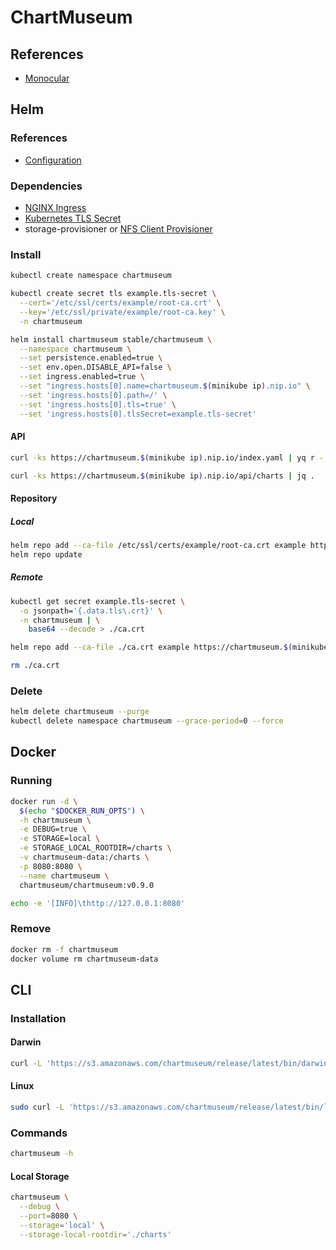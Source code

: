 # ChartMuseum

## References

- [Monocular](/monocular.md)

## Helm

### References

- [Configuration](https://github.com/helm/charts/tree/master/stable/chartmuseum#configuration)

### Dependencies

- [NGINX Ingress](/nginx-ingress.md)
- [Kubernetes TLS Secret](/k8s-tls-secret.md)
- storage-provisioner or [NFS Client Provisioner](/nfs-client-provisioner.md)

### Install

```sh
kubectl create namespace chartmuseum
```

```sh
kubectl create secret tls example.tls-secret \
  --cert='/etc/ssl/certs/example/root-ca.crt' \
  --key='/etc/ssl/private/example/root-ca.key' \
  -n chartmuseum
```

```sh
helm install chartmuseum stable/chartmuseum \
  --namespace chartmuseum \
  --set persistence.enabled=true \
  --set env.open.DISABLE_API=false \
  --set ingress.enabled=true \
  --set "ingress.hosts[0].name=chartmuseum.$(minikube ip).nip.io" \
  --set 'ingress.hosts[0].path=/' \
  --set 'ingress.hosts[0].tls=true' \
  --set 'ingress.hosts[0].tlsSecret=example.tls-secret'
```

#### API

```sh
curl -ks https://chartmuseum.$(minikube ip).nip.io/index.yaml | yq r -
```

```sh
curl -ks https://chartmuseum.$(minikube ip).nip.io/api/charts | jq .
```

#### Repository

##### Local

```sh
helm repo add --ca-file /etc/ssl/certs/example/root-ca.crt example https://chartmuseum.$(minikube ip).nip.io
helm repo update
```

##### Remote

```sh
kubectl get secret example.tls-secret \
  -o jsonpath='{.data.tls\.crt}' \
  -n chartmuseum | \
    base64 --decode > ./ca.crt
```

```sh
helm repo add --ca-file ./ca.crt example https://chartmuseum.$(minikube ip).nip.io
```

```sh
rm ./ca.crt
```

### Delete

```sh
helm delete chartmuseum --purge
kubectl delete namespace chartmuseum --grace-period=0 --force
```

## Docker

### Running

```sh
docker run -d \
  $(echo "$DOCKER_RUN_OPTS") \
  -h chartmuseum \
  -e DEBUG=true \
  -e STORAGE=local \
  -e STORAGE_LOCAL_ROOTDIR=/charts \
  -v chartmuseum-data:/charts \
  -p 8080:8080 \
  --name chartmuseum \
  chartmuseum/chartmuseum:v0.9.0
```

```sh
echo -e '[INFO]\thttp://127.0.0.1:8080'
```

### Remove

```sh
docker rm -f chartmuseum
docker volume rm chartmuseum-data
```

## CLI

### Installation

#### Darwin

```sh
curl -L 'https://s3.amazonaws.com/chartmuseum/release/latest/bin/darwin/amd64/chartmuseum' -o /usr/local/bin/chartmuseum && chmod +x /usr/local/bin/chartmuseum
```

#### Linux

```sh
sudo curl -L 'https://s3.amazonaws.com/chartmuseum/release/latest/bin/linux/amd64/chartmuseum' -o /usr/local/bin/chartmuseum && sudo chmod +x /usr/local/bin/chartmuseum
```

### Commands

```sh
chartmuseum -h
```

#### Local Storage

```sh
chartmuseum \
  --debug \
  --port=8080 \
  --storage='local' \
  --storage-local-rootdir='./charts'
```
